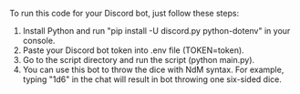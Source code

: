 To run this code for your Discord bot, just follow these steps:
1. Install Python and run "pip install -U discord.py python-dotenv" in your console.
2. Paste your Discord bot token into .env file (TOKEN=token).
3. Go to the script directory and run the script (python main.py).
4. You can use this bot to throw the dice with NdM syntax. For example, typing "1d6" in the chat will result in bot throwing one six-sided dice.